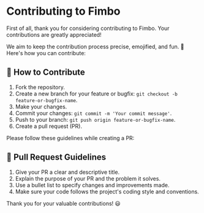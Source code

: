 # Contributing to Fimbo

First of all, thank you for considering contributing to Fimbo. Your contributions are greatly appreciated!

We aim to keep the contribution process precise, emojified, and fun. 🎉 Here's how you can contribute:

## 🌟 How to Contribute

1. Fork the repository.
2. Create a new branch for your feature or bugfix: `git checkout -b feature-or-bugfix-name`.
3. Make your changes.
4. Commit your changes: `git commit -m 'Your commit message'`.
5. Push to your branch: `git push origin feature-or-bugfix-name`.
6. Create a pull request (PR).

Please follow these guidelines while creating a PR:

## 📝 Pull Request Guidelines

1. Give your PR a clear and descriptive title.
2. Explain the purpose of your PR and the problem it solves.
3. Use a bullet list to specify changes and improvements made.
4. Make sure your code follows the project's coding style and conventions.


Thank you for your valuable contributions! 😃
